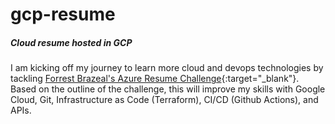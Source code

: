 # gcp-resume

##### Cloud resume hosted in GCP

I am kicking off my journey to learn more cloud and devops technologies by tackling [Forrest Brazeal's Azure Resume Challenge](https://cloudresumechallenge.dev/docs/the-challenge/googlecloud/){:target="\_blank"}. Based on the outline of the challenge, this will improve my skills with Google Cloud, Git, Infrastructure as Code (Terraform), CI/CD (Github Actions), and APIs.
